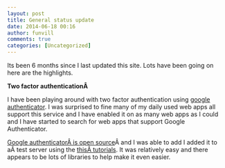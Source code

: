 ```yaml
---
layout: post
title: General status update
date: 2014-06-18 00:16
author: funvill
comments: true
categories: [Uncategorized]
---
```

Its been 6 months since I last updated this site. Lots have been going on here are the highlights.

<strong>Two factor authenticationÂ </strong>

I have been playing around with two factor authentication using <a href="https://play.google.com/store/apps/details?id=com.google.android.apps.authenticator2">google authenticator</a>. I was surprised to fine many of my daily used web apps all support this service and I have enabled it on as many web apps as I could and I have started to search for web apps that support Google Authenticator.

<a href="https://code.google.com/p/google-authenticator/">Google authenticatorÂ is open source</a>Â and I was able to add I added it to aÂ test server using the <a href="https://www.twilio.com/blog/2013/04/add-two-factor-authentication-to-your-website-with-google-authenticator-and-twilio-sms.html">thisÂ tutorials</a>. It was relatively easy and there appears to be lots of libraries to help make it even easier.

&nbsp;
